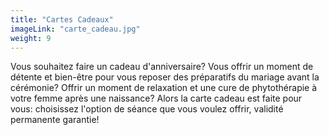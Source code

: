```yaml
---
title: "Cartes Cadeaux"
imageLink: "carte_cadeau.jpg"
weight: 9
---
```


Vous souhaitez faire un cadeau d'anniversaire? Vous offrir un moment de détente et bien-être pour vous reposer des préparatifs du mariage avant la cérémonie? Offrir un moment de relaxation et une cure de phytothérapie à votre femme après une naissance? Alors la carte cadeau est faite pour vous: choisissez l'option de séance que vous voulez offrir, validité permanente garantie!
